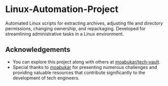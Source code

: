 # Linux-Automation-Project

Automated Linux scripts for extracting archives, adjusting file and directory permissions, changing ownership, and repackaging. Developed for streamlining administrative tasks in a Linux environment.

## Acknowledgements
- You can explore this project along with others at [moabukar/tech-vault](https://github.com/moabukar/tech-vault).
- Special thanks to [moabukar](https://github.com/moabukar) for presenting numerous challenges and providing valuable resources that contribute significantly to the development of tech engineers.
